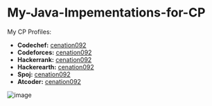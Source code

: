 # My-Java-Impementations-for-CP

My CP Profiles:

- **Codechef:** [cenation092](https://www.codechef.com/users/cenation092)
- **Codeforces:** [cenation092](https://codeforces.com/profile/cenation092)
- **Hackerrank:** [cenation092](https://www.hackerrank.com/cenation092?hr_r=1)
- **Hackerearth:** [cenation092](https://www.hackerearth.com/@cenation092)
- **Spoj:** [cenation092](https://www.spoj.com/users/cenation092/)
- **Atcoder:** [cenation092](https://atcoder.jp/users/cenation092)

![image](https://64.media.tumblr.com/02f76451d2aadfe39c0e83f12259fc0b/tumblr_nyk5glb89J1tuph7wo1_500.gif)
